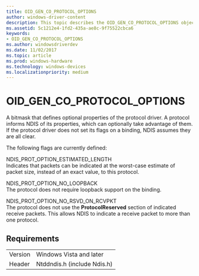 ```yaml
---
title: OID_GEN_CO_PROTOCOL_OPTIONS
author: windows-driver-content
description: This topic describes the OID_GEN_CO_PROTOCOL_OPTIONS object identifier (OID).
ms.assetid: 5c1212e4-1fd2-435a-ae8c-9f75522cbca6
keywords:
- OID_GEN_CO_PROTOCOL_OPTIONS
ms.author: windowsdriverdev
ms.date: 11/02/2017
ms.topic: article
ms.prod: windows-hardware
ms.technology: windows-devices
ms.localizationpriority: medium
---
```


# OID_GEN_CO_PROTOCOL_OPTIONS

A bitmask that defines optional properties of the protocol driver. A protocol informs NDIS of its properties, which can optionally take advantage of them. If the protocol driver does not set its flags on a binding, NDIS assumes they are all clear.

The following flags are currently defined:

NDIS_PROT_OPTION_ESTIMATED_LENGTH  
Indicates that packets can be indicated at the worst-case estimate of packet size, instead of an exact value, to this protocol.

NDIS_PROT_OPTION_NO_LOOPBACK  
The protocol does not require loopback support on the binding.

NDIS_PROT_OPTION_NO_RSVD_ON_RCVPKT  
The protocol does not use the **ProtocolReserved** section of indicated receive packets. This allows NDIS to indicate a receive packet to more than one protocol.

## Requirements

| | |
| --- | --- |
| Version | Windows Vista and later |
| Header | Ntddndis.h (include Ndis.h) |


